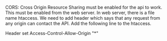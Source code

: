 CORS: Cross Origin Resource Sharing must be enabled for the api to work.
This must be enabled from the web server.
In web server, there is a file name htaccess.
We need to add header which says that any request from any origin can contact the API.
Add the following line to the htaccess.

Header set Access-Control-Allow-Origin "*"
